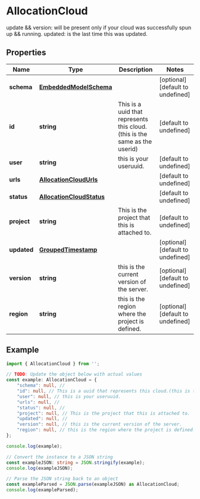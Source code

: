 
# AllocationCloud

update && version: will be present only if your cloud was successfully spun up && running.  updated: is the last time this was updated.

## Properties

Name | Type | Description | Notes
------------ | ------------- | ------------- | -------------
**schema** | [**EmbeddedModelSchema**](EmbeddedModelSchema) |  | [optional] [default to undefined]
**id** | **string** | This is a uuid that represents this cloud.(this is the same as the userid) | [default to undefined]
**user** | **string** | this is your useruuid. | [default to undefined]
**urls** | [**AllocationCloudUrls**](AllocationCloudUrls) |  | [default to undefined]
**status** | [**AllocationCloudStatus**](AllocationCloudStatus) |  | [default to undefined]
**project** | **string** | This is the project that this is attached to. | [default to undefined]
**updated** | [**GroupedTimestamp**](GroupedTimestamp) |  | [optional] [default to undefined]
**version** | **string** | this is the current version of the server. | [optional] [default to undefined]
**region** | **string** | this is the region where the project is defined. | [optional] [default to undefined]

## Example

```typescript
import { AllocationCloud } from '';

// TODO: Update the object below with actual values
const example: AllocationCloud = {
    "schema": null, // 
    "id": null, // This is a uuid that represents this cloud.(this is the same as the userid)
    "user": null, // this is your useruuid.
    "urls": null, // 
    "status": null, // 
    "project": null, // This is the project that this is attached to.
    "updated": null, // 
    "version": null, // this is the current version of the server.
    "region": null, // this is the region where the project is defined.
};

console.log(example);

// Convert the instance to a JSON string
const exampleJSON: string = JSON.stringify(example);
console.log(exampleJSON);

// Parse the JSON string back to an object
const exampleParsed = JSON.parse(exampleJSON) as AllocationCloud;
console.log(exampleParsed);
```




